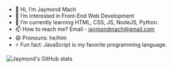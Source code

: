 - 👋 Hi, I’m Jaymond Mach
- 👀 I’m interested in Front-End Web Development
- 🌱 I’m currently learning HTML, CSS, JS, NodeJS, Python.
- 📫 How to reach me? Email - jaymondmach@gmail.com
- 😄 Pronouns: he/him
- ⚡ Fun fact: JavaScript is my favorite programming language.

![Jaymond's GitHub stats](https://github-readme-stats.vercel.app/api?username=jaymondmach&show_icons=true&theme=gruvbox)
